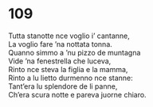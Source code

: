 # 109
  
Tutta stanotte nce voglio i’ cantanne,  
La voglio fare ’na nottata tonna.  
Quanno simmo a ’nu pizzo de muntagna  
Vide ’na fenestrella che luceva,  
Rinto nce steva la figlia e la mamma,  
Rinto a lu lietto durmenno nce stanne:  
Tant’era lu splendore de li panne,  
Ch’era scura notte e pareva juorne chiaro.
